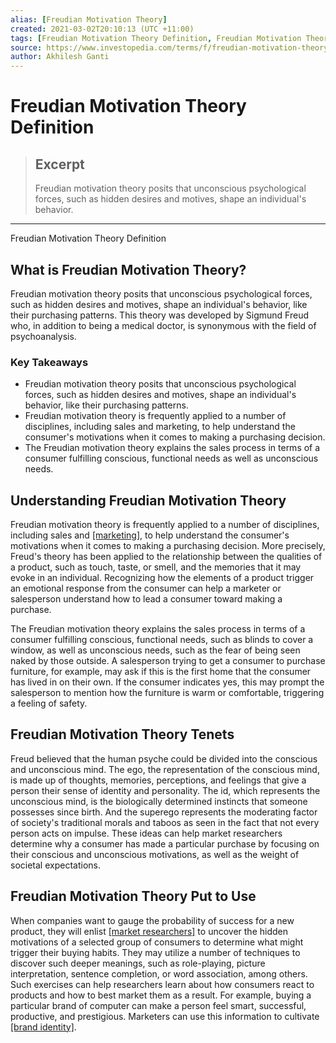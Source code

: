 ```yaml
---
alias: [Freudian Motivation Theory]
created: 2021-03-02T20:10:13 (UTC +11:00)
tags: [Freudian Motivation Theory Definition, Freudian Motivation Theory Definition]
source: https://www.investopedia.com/terms/f/freudian-motivation-theory.asp
author: Akhilesh Ganti
---
```


# Freudian Motivation Theory Definition

> ## Excerpt
> Freudian motivation theory posits that unconscious psychological forces, such as hidden desires and motives, shape an individual's behavior.

---

Freudian Motivation Theory Definition
## What is Freudian Motivation Theory?

Freudian motivation theory posits that unconscious psychological forces, such as hidden desires and motives, shape an individual's behavior, like their purchasing patterns. This theory was developed by Sigmund Freud who, in addition to being a medical doctor, is synonymous with the field of psychoanalysis.

### Key Takeaways

-   Freudian motivation theory posits that unconscious psychological forces, such as hidden desires and motives, shape an individual's behavior, like their purchasing patterns.
-   Freudian motivation theory is frequently applied to a number of disciplines, including sales and marketing, to help understand the consumer's motivations when it comes to making a purchasing decision.
-   The Freudian motivation theory explains the sales process in terms of a consumer fulfilling conscious, functional needs as well as unconscious needs.

## Understanding Freudian Motivation Theory

Freudian motivation theory is frequently applied to a number of disciplines, including sales and [[marketing]](https://www.investopedia.com/terms/m/marketing.asp), to help understand the consumer's motivations when it comes to making a purchasing decision. More precisely, Freud's theory has been applied to the relationship between the qualities of a product, such as touch, taste, or smell, and the memories that it may evoke in an individual. Recognizing how the elements of a product trigger an emotional response from the consumer can help a marketer or salesperson understand how to lead a consumer toward making a purchase.

The Freudian motivation theory explains the sales process in terms of a consumer fulfilling conscious, functional needs, such as blinds to cover a window, as well as unconscious needs, such as the fear of being seen naked by those outside. A salesperson trying to get a consumer to purchase furniture, for example, may ask if this is the first home that the consumer has lived in on their own. If the consumer indicates yes, this may prompt the salesperson to mention how the furniture is warm or comfortable, triggering a feeling of safety.

## Freudian Motivation Theory Tenets

Freud believed that the human psyche could be divided into the conscious and unconscious mind. The ego, the representation of the conscious mind, is made up of thoughts, memories, perceptions, and feelings that give a person their sense of identity and personality. The id, which represents the unconscious mind, is the biologically determined instincts that someone possesses since birth. And the superego represents the moderating factor of society's traditional morals and taboos as seen in the fact that not every person acts on impulse. These ideas can help market researchers determine why a consumer has made a particular purchase by focusing on their conscious and unconscious motivations, as well as the weight of societal expectations.

## Freudian Motivation Theory Put to Use

When companies want to gauge the probability of success for a new product, they will enlist [[market researchers]](https://www.investopedia.com/terms/m/market-research.asp) to uncover the hidden motivations of a selected group of consumers to determine what might trigger their buying habits. They may utilize a number of techniques to discover such deeper meanings, such as role-playing, picture interpretation, sentence completion, or word association, among others. Such exercises can help researchers learn about how consumers react to products and how to best market them as a result. For example, buying a particular brand of computer can make a person feel smart, successful, productive, and prestigious. Marketers can use this information to cultivate [[brand identity]](https://www.investopedia.com/terms/b/brand-identity.asp).
